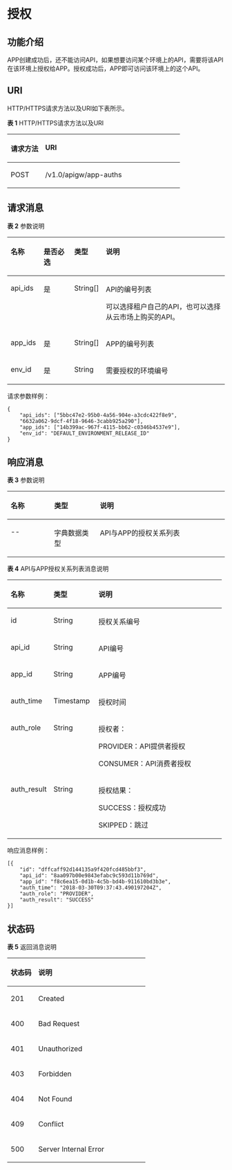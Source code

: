 # 授权<a name="apig-zh-api-180713046"></a>

## 功能介绍<a name="section18879496"></a>

APP创建成功后，还不能访问API，如果想要访问某个环境上的API，需要将该API在该环境上授权给APP。授权成功后，APP即可访问该环境上的这个API。

## URI<a name="section35697742"></a>

HTTP/HTTPS请求方法以及URI如下表所示。

**表 1**  HTTP/HTTPS请求方法以及URI

<a name="table32925424"></a>
<table><thead align="left"><tr id="row22540195"><th class="cellrowborder" valign="top" width="20%" id="mcps1.2.3.1.1"><p id="p13816501"><a name="p13816501"></a><a name="p13816501"></a>请求方法</p>
</th>
<th class="cellrowborder" valign="top" width="80%" id="mcps1.2.3.1.2"><p id="p45394783"><a name="p45394783"></a><a name="p45394783"></a>URI</p>
</th>
</tr>
</thead>
<tbody><tr id="row53098826"><td class="cellrowborder" valign="top" width="20%" headers="mcps1.2.3.1.1 "><p id="p6037662"><a name="p6037662"></a><a name="p6037662"></a>POST</p>
</td>
<td class="cellrowborder" valign="top" width="80%" headers="mcps1.2.3.1.2 "><p id="p19288577"><a name="p19288577"></a><a name="p19288577"></a>/v1.0/apigw/app-auths</p>
</td>
</tr>
</tbody>
</table>

## 请求消息<a name="section52844230"></a>

**表 2**  参数说明

<a name="table18870942"></a>
<table><thead align="left"><tr id="row61645284"><th class="cellrowborder" valign="top" width="15.15%" id="mcps1.2.5.1.1"><p id="p27212147"><a name="p27212147"></a><a name="p27212147"></a>名称</p>
</th>
<th class="cellrowborder" valign="top" width="14.14%" id="mcps1.2.5.1.2"><p id="p56700331"><a name="p56700331"></a><a name="p56700331"></a>是否必选</p>
</th>
<th class="cellrowborder" valign="top" width="14.14%" id="mcps1.2.5.1.3"><p id="p29324083"><a name="p29324083"></a><a name="p29324083"></a>类型</p>
</th>
<th class="cellrowborder" valign="top" width="56.57%" id="mcps1.2.5.1.4"><p id="p26440499"><a name="p26440499"></a><a name="p26440499"></a>说明</p>
</th>
</tr>
</thead>
<tbody><tr id="row61305684"><td class="cellrowborder" valign="top" width="15.15%" headers="mcps1.2.5.1.1 "><p id="p66813373"><a name="p66813373"></a><a name="p66813373"></a>api_ids</p>
</td>
<td class="cellrowborder" valign="top" width="14.14%" headers="mcps1.2.5.1.2 "><p id="p43174167"><a name="p43174167"></a><a name="p43174167"></a>是</p>
</td>
<td class="cellrowborder" valign="top" width="14.14%" headers="mcps1.2.5.1.3 "><p id="p7446666"><a name="p7446666"></a><a name="p7446666"></a>String[]</p>
</td>
<td class="cellrowborder" valign="top" width="56.57%" headers="mcps1.2.5.1.4 "><p id="p66309053"><a name="p66309053"></a><a name="p66309053"></a>API的编号列表</p>
<p id="p20917660"><a name="p20917660"></a><a name="p20917660"></a>可以选择租户自己的API，也可以选择从云市场上购买的API。</p>
</td>
</tr>
<tr id="row15262696"><td class="cellrowborder" valign="top" width="15.15%" headers="mcps1.2.5.1.1 "><p id="p28318893"><a name="p28318893"></a><a name="p28318893"></a>app_ids</p>
</td>
<td class="cellrowborder" valign="top" width="14.14%" headers="mcps1.2.5.1.2 "><p id="p12129019"><a name="p12129019"></a><a name="p12129019"></a>是</p>
</td>
<td class="cellrowborder" valign="top" width="14.14%" headers="mcps1.2.5.1.3 "><p id="p42926457"><a name="p42926457"></a><a name="p42926457"></a>String[]</p>
</td>
<td class="cellrowborder" valign="top" width="56.57%" headers="mcps1.2.5.1.4 "><p id="p54490959"><a name="p54490959"></a><a name="p54490959"></a>APP的编号列表</p>
</td>
</tr>
<tr id="row62570841"><td class="cellrowborder" valign="top" width="15.15%" headers="mcps1.2.5.1.1 "><p id="p35073364"><a name="p35073364"></a><a name="p35073364"></a>env_id</p>
</td>
<td class="cellrowborder" valign="top" width="14.14%" headers="mcps1.2.5.1.2 "><p id="p22370211"><a name="p22370211"></a><a name="p22370211"></a>是</p>
</td>
<td class="cellrowborder" valign="top" width="14.14%" headers="mcps1.2.5.1.3 "><p id="p47791"><a name="p47791"></a><a name="p47791"></a>String</p>
</td>
<td class="cellrowborder" valign="top" width="56.57%" headers="mcps1.2.5.1.4 "><p id="p3871071"><a name="p3871071"></a><a name="p3871071"></a>需要授权的环境编号</p>
</td>
</tr>
</tbody>
</table>

请求参数样例：

```
{
	"api_ids": ["5bbc47e2-95b0-4a56-904e-a3cdc422f8e9",
	"6632a062-9dcf-4f18-9646-3cabb925a290"],
	"app_ids": ["14b399ac-967f-4115-bb62-c0346b4537e9"],
	"env_id": "DEFAULT_ENVIRONMENT_RELEASE_ID"
}
```

## 响应消息<a name="section52524212"></a>

**表 3**  参数说明

<a name="table109779466461"></a>
<table><thead align="left"><tr id="row13977174694617"><th class="cellrowborder" valign="top" width="20%" id="mcps1.2.4.1.1"><p id="p20977134604610"><a name="p20977134604610"></a><a name="p20977134604610"></a>名称</p>
</th>
<th class="cellrowborder" valign="top" width="21%" id="mcps1.2.4.1.2"><p id="p16977194611469"><a name="p16977194611469"></a><a name="p16977194611469"></a>类型</p>
</th>
<th class="cellrowborder" valign="top" width="59%" id="mcps1.2.4.1.3"><p id="p129778467469"><a name="p129778467469"></a><a name="p129778467469"></a>说明</p>
</th>
</tr>
</thead>
<tbody><tr id="row12977104616467"><td class="cellrowborder" valign="top" width="20%" headers="mcps1.2.4.1.1 "><p id="p797714467461"><a name="p797714467461"></a><a name="p797714467461"></a>--</p>
</td>
<td class="cellrowborder" valign="top" width="21%" headers="mcps1.2.4.1.2 "><p id="p1597719464465"><a name="p1597719464465"></a><a name="p1597719464465"></a>字典数据类型</p>
</td>
<td class="cellrowborder" valign="top" width="59%" headers="mcps1.2.4.1.3 "><p id="p1697714634619"><a name="p1697714634619"></a><a name="p1697714634619"></a>API与APP的授权关系列表</p>
</td>
</tr>
</tbody>
</table>

**表 4**  API与APP授权关系列表消息说明

<a name="table1584515573365"></a>
<table><thead align="left"><tr id="row6845657113616"><th class="cellrowborder" valign="top" width="20%" id="mcps1.2.4.1.1"><p id="p1845115718366"><a name="p1845115718366"></a><a name="p1845115718366"></a>名称</p>
</th>
<th class="cellrowborder" valign="top" width="21%" id="mcps1.2.4.1.2"><p id="p10845145773618"><a name="p10845145773618"></a><a name="p10845145773618"></a>类型</p>
</th>
<th class="cellrowborder" valign="top" width="59%" id="mcps1.2.4.1.3"><p id="p68454577363"><a name="p68454577363"></a><a name="p68454577363"></a>说明</p>
</th>
</tr>
</thead>
<tbody><tr id="row68451557183610"><td class="cellrowborder" valign="top" width="20%" headers="mcps1.2.4.1.1 "><p id="p17845357143613"><a name="p17845357143613"></a><a name="p17845357143613"></a>id</p>
</td>
<td class="cellrowborder" valign="top" width="21%" headers="mcps1.2.4.1.2 "><p id="p58451557163620"><a name="p58451557163620"></a><a name="p58451557163620"></a>String</p>
</td>
<td class="cellrowborder" valign="top" width="59%" headers="mcps1.2.4.1.3 "><p id="p1845185743619"><a name="p1845185743619"></a><a name="p1845185743619"></a>授权关系编号</p>
</td>
</tr>
<tr id="row1384515716361"><td class="cellrowborder" valign="top" width="20%" headers="mcps1.2.4.1.1 "><p id="p16845175713610"><a name="p16845175713610"></a><a name="p16845175713610"></a>api_id</p>
</td>
<td class="cellrowborder" valign="top" width="21%" headers="mcps1.2.4.1.2 "><p id="p1784545719369"><a name="p1784545719369"></a><a name="p1784545719369"></a>String</p>
</td>
<td class="cellrowborder" valign="top" width="59%" headers="mcps1.2.4.1.3 "><p id="p17326141743912"><a name="p17326141743912"></a><a name="p17326141743912"></a>API编号</p>
</td>
</tr>
<tr id="row884545753619"><td class="cellrowborder" valign="top" width="20%" headers="mcps1.2.4.1.1 "><p id="p28451157183610"><a name="p28451157183610"></a><a name="p28451157183610"></a>app_id</p>
</td>
<td class="cellrowborder" valign="top" width="21%" headers="mcps1.2.4.1.2 "><p id="p12845357163617"><a name="p12845357163617"></a><a name="p12845357163617"></a>String</p>
</td>
<td class="cellrowborder" valign="top" width="59%" headers="mcps1.2.4.1.3 "><p id="p0845175717368"><a name="p0845175717368"></a><a name="p0845175717368"></a>APP编号</p>
</td>
</tr>
<tr id="row1484520572361"><td class="cellrowborder" valign="top" width="20%" headers="mcps1.2.4.1.1 "><p id="p188451057133617"><a name="p188451057133617"></a><a name="p188451057133617"></a>auth_time</p>
</td>
<td class="cellrowborder" valign="top" width="21%" headers="mcps1.2.4.1.2 "><p id="p12845125783619"><a name="p12845125783619"></a><a name="p12845125783619"></a>Timestamp</p>
</td>
<td class="cellrowborder" valign="top" width="59%" headers="mcps1.2.4.1.3 "><p id="p1784535714361"><a name="p1784535714361"></a><a name="p1784535714361"></a>授权时间</p>
</td>
</tr>
<tr id="row10845757193620"><td class="cellrowborder" valign="top" width="20%" headers="mcps1.2.4.1.1 "><p id="p11845105715362"><a name="p11845105715362"></a><a name="p11845105715362"></a>auth_role</p>
</td>
<td class="cellrowborder" valign="top" width="21%" headers="mcps1.2.4.1.2 "><p id="p78451357163611"><a name="p78451357163611"></a><a name="p78451357163611"></a>String</p>
</td>
<td class="cellrowborder" valign="top" width="59%" headers="mcps1.2.4.1.3 "><p id="p1784518572363"><a name="p1784518572363"></a><a name="p1784518572363"></a>授权者：</p>
<p id="p1581614211435"><a name="p1581614211435"></a><a name="p1581614211435"></a>PROVIDER：API提供者授权</p>
<p id="p36751423104316"><a name="p36751423104316"></a><a name="p36751423104316"></a>CONSUMER：API消费者授权</p>
</td>
</tr>
<tr id="row1684517579363"><td class="cellrowborder" valign="top" width="20%" headers="mcps1.2.4.1.1 "><p id="p13845175710369"><a name="p13845175710369"></a><a name="p13845175710369"></a>auth_result</p>
</td>
<td class="cellrowborder" valign="top" width="21%" headers="mcps1.2.4.1.2 "><p id="p15845957143620"><a name="p15845957143620"></a><a name="p15845957143620"></a>String</p>
</td>
<td class="cellrowborder" valign="top" width="59%" headers="mcps1.2.4.1.3 "><p id="p38451257163612"><a name="p38451257163612"></a><a name="p38451257163612"></a>授权结果：</p>
<p id="p1281614113430"><a name="p1281614113430"></a><a name="p1281614113430"></a>SUCCESS：授权成功</p>
<p id="p18221852144311"><a name="p18221852144311"></a><a name="p18221852144311"></a>SKIPPED：跳过</p>
</td>
</tr>
</tbody>
</table>

响应消息样例：

```
[{
	"id": "dffcaff92d144135a9f420fcd485bbf3",
	"api_id": "8aa097b00e9843efabc9c593d11b769d",
	"app_id": "f8c6ea15-0d1b-4c5b-bd4b-911610bd3b3e",
	"auth_time": "2018-03-30T09:37:43.490197204Z",
	"auth_role": "PROVIDER",
	"auth_result": "SUCCESS"
}]
```

## 状态码<a name="section5836023"></a>

**表 5**  返回消息说明

<a name="table4431296"></a>
<table><thead align="left"><tr id="row6152568"><th class="cellrowborder" valign="top" width="20%" id="mcps1.2.3.1.1"><p id="p28595977"><a name="p28595977"></a><a name="p28595977"></a>状态码</p>
</th>
<th class="cellrowborder" valign="top" width="80%" id="mcps1.2.3.1.2"><p id="p34572832"><a name="p34572832"></a><a name="p34572832"></a>说明</p>
</th>
</tr>
</thead>
<tbody><tr id="row48935970"><td class="cellrowborder" valign="top" width="20%" headers="mcps1.2.3.1.1 "><p id="p4390649"><a name="p4390649"></a><a name="p4390649"></a>201</p>
</td>
<td class="cellrowborder" valign="top" width="80%" headers="mcps1.2.3.1.2 "><p id="p73578115452"><a name="p73578115452"></a><a name="p73578115452"></a>Created</p>
</td>
</tr>
<tr id="row46667129"><td class="cellrowborder" valign="top" width="20%" headers="mcps1.2.3.1.1 "><p id="p21941106"><a name="p21941106"></a><a name="p21941106"></a>400</p>
</td>
<td class="cellrowborder" valign="top" width="80%" headers="mcps1.2.3.1.2 "><p id="p32399196"><a name="p32399196"></a><a name="p32399196"></a>Bad Request</p>
</td>
</tr>
<tr id="row23157315"><td class="cellrowborder" valign="top" width="20%" headers="mcps1.2.3.1.1 "><p id="p63803225"><a name="p63803225"></a><a name="p63803225"></a>401</p>
</td>
<td class="cellrowborder" valign="top" width="80%" headers="mcps1.2.3.1.2 "><p id="p678707"><a name="p678707"></a><a name="p678707"></a>Unauthorized</p>
</td>
</tr>
<tr id="row6108365"><td class="cellrowborder" valign="top" width="20%" headers="mcps1.2.3.1.1 "><p id="p25015561"><a name="p25015561"></a><a name="p25015561"></a>403</p>
</td>
<td class="cellrowborder" valign="top" width="80%" headers="mcps1.2.3.1.2 "><p id="p12994557"><a name="p12994557"></a><a name="p12994557"></a>Forbidden</p>
</td>
</tr>
<tr id="row49842156"><td class="cellrowborder" valign="top" width="20%" headers="mcps1.2.3.1.1 "><p id="p10682856"><a name="p10682856"></a><a name="p10682856"></a>404</p>
</td>
<td class="cellrowborder" valign="top" width="80%" headers="mcps1.2.3.1.2 "><p id="p60005041"><a name="p60005041"></a><a name="p60005041"></a>Not Found</p>
</td>
</tr>
<tr id="row3174462"><td class="cellrowborder" valign="top" width="20%" headers="mcps1.2.3.1.1 "><p id="p55804836"><a name="p55804836"></a><a name="p55804836"></a>409</p>
</td>
<td class="cellrowborder" valign="top" width="80%" headers="mcps1.2.3.1.2 "><p id="p23897867"><a name="p23897867"></a><a name="p23897867"></a>Conflict</p>
</td>
</tr>
<tr id="row13754214"><td class="cellrowborder" valign="top" width="20%" headers="mcps1.2.3.1.1 "><p id="p40349553"><a name="p40349553"></a><a name="p40349553"></a>500</p>
</td>
<td class="cellrowborder" valign="top" width="80%" headers="mcps1.2.3.1.2 "><p id="p14947689"><a name="p14947689"></a><a name="p14947689"></a>Server Internal Error</p>
</td>
</tr>
</tbody>
</table>

